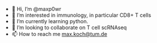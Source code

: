 - 👋 Hi, I’m @maxp0wr
- 👀 I’m interested in immunology, in particular CD8+ T cells
- 🌱 I’m currently learning python.
- 💞️ I’m looking to collaborate on T cell scRNAseq
- 📫 How to reach me max.koch@tum.de

<!---
maxp0wr/maxp0wr is a ✨ special ✨ repository because its `README.md` (this file) appears on your GitHub profile.
You can click the Preview link to take a look at your changes.
--->
